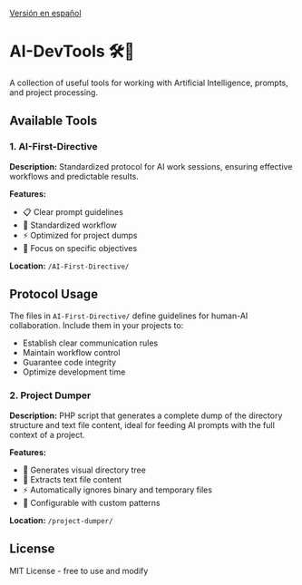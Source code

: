 [Versión en español](LEAME.md)


# AI-DevTools 🛠️🤖

A collection of useful tools for working with Artificial Intelligence, prompts, and project processing.


## Available Tools


### 1. AI-First-Directive
**Description:** Standardized protocol for AI work sessions, ensuring effective workflows and predictable results.

**Features:**
- 📋 Clear prompt guidelines
- 🔄 Standardized workflow
- ⚡ Optimized for project dumps
- 🎯 Focus on specific objectives

**Location:** `/AI-First-Directive/`

## Protocol Usage

The files in `AI-First-Directive/` define guidelines for human-AI collaboration. Include them in your projects to:
- Establish clear communication rules
- Maintain workflow control
- Guarantee code integrity
- Optimize development time


### 2. Project Dumper
**Description:** PHP script that generates a complete dump of the directory structure and text file content, ideal for feeding AI prompts with the full context of a project.

**Features:**
- 📁 Generates visual directory tree
- 📝 Extracts text file content
- ⚡ Automatically ignores binary and temporary files
- 🎯 Configurable with custom patterns

**Location:** `/project-dumper/`


## License
MIT License - free to use and modify